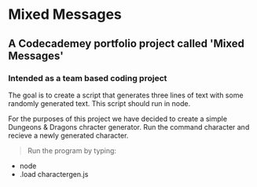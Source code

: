 # Mixed Messages

## A Codecademey portfolio project called 'Mixed Messages' 
### Intended as a team based coding project

The goal is to create a script that generates three lines of text with some randomly generated text. 
This script should run in node.

For the purposes of this project we have decided to create a simple Dungeons & Dragons chracter generator.
Run the command character and recieve a newly generated character. 

> Run the program by typing: 

  - node
  - .load charactergen.js